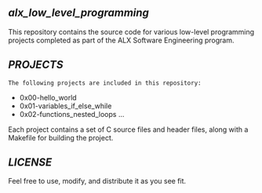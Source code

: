 ## *alx_low_level_programming*

This repository contains the source code for various low-level programming projects completed as part of the ALX Software Engineering program.

## *PROJECTS*

`The following projects are included in this repository:`

- 0x00-hello_world
- 0x01-variables_if_else_while
- 0x02-functions_nested_loops
...

Each project contains a set of C source files and header files, along with a Makefile for building the project.

## *LICENSE*

Feel free to use, modify, and distribute it as you see fit.

